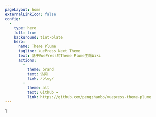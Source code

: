 ```yaml
---
pageLayout: home
externalLinkIcon: false
config:
  -
    type: hero
    full: true
    background: tint-plate
    hero:
      name: Theme Plume
      tagline: VuePress Next Theme
      text: 基于VuePress的Theme Plume主题Wiki
      actions:
        -
          theme: brand
          text: 访问
          link: /blog/
        -
          theme: alt
          text: Github →
          link: https://github.com/pengzhanbo/vuepress-theme-plume
---
```

1
